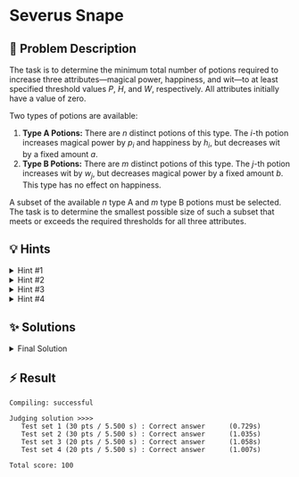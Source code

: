 # Severus Snape

## 📝 Problem Description

The task is to determine the minimum total number of potions required to increase three attributes—magical power, happiness, and wit—to at least specified threshold values $P$, $H$, and $W$, respectively. All attributes initially have a value of zero.

Two types of potions are available:
1.  **Type A Potions:** There are $n$ distinct potions of this type. The $i$-th potion increases magical power by $p_i$ and happiness by $h_i$, but decreases wit by a fixed amount $a$.
2.  **Type B Potions:** There are $m$ distinct potions of this type. The $j$-th potion increases wit by $w_j$, but decreases magical power by a fixed amount $b$. This type has no effect on happiness.

A subset of the available $n$ type A and $m$ type B potions must be selected. The task is to determine the smallest possible size of such a subset that meets or exceeds the required thresholds for all three attributes.

## 💡 Hints

<details>

<summary>Hint #1</summary>

Notice that happiness is only ever increased by type A potions and never decreased by any potion. This means that once you reach the required happiness threshold, you do not need to worry about losing it. Therefore, your main challenge is to optimize the selection of potions to maximize magical power and wit while ensuring happiness is at least the required value.

</details>

<details>

<summary>Hint #2</summary>

When working with type A potions, focus on how to reach the happiness threshold as efficiently as possible, but also pay attention to the resulting magical power. Since happiness cannot decrease, you can use a dynamic programming approach to precompute, for each possible number of type A potions and happiness value, the maximum magical power achievable. How might you structure your DP state and transitions to efficiently answer queries about possible happiness and power combinations?

</details>

<details>

<summary>Hint #3</summary>

Once you have precomputed the best possible outcomes for type A potions, think about how to select type B potions. For a fixed number of type B potions, how would you choose which ones to take? Is there a way to select the most effective subset for a given number? What impact does this choice have on the other attributes?

</details>

<details>

<summary>Hint #4</summary>

Try to combine your strategies for both potion types. Can you iterate over possible numbers of type B potions, and for each, use your precomputed results for type A potions to check if all thresholds can be met? How can you efficiently check if a combination of type A and type B potions meets all three requirements?

</details>

## ✨ Solutions

<details>

<summary>Final Solution</summary>

A good strategy is to separate the decision-making process for each type of potion. We can use **dynamic programming** to analyze the trade-offs for type A potions and a **greedy** approach for type B potions.

### Approach

1.  **Pre-computation for Type A Potions:** The choice of type A potions is complex due to the two attributes they provide (power and happiness). We will use dynamic programming to pre-compute the maximum possible **magical power** for any given number of type A potions and any minimum happiness requirement.
2.  **Greedy Choice for Type B Potions:** For a fixed number of type B potions, it's always best to take those that provide the most wit, as they all have the same power penalty. Therefore, we can sort them by their wit value.
3.  **Combining Results:** We then iterate through the number of type B potions we could take. For each number, we calculate the resulting wit gain and power penalty. Then, using our pre-computed DP table, we find the minimum number of type A potions required to satisfy the remaining thresholds.
4.  **Finalizing the Solution:** The first valid combination of type A and type B potions that meets all requirements gives us the answer. 

### Dynamic Programming for Type A Potions

To efficiently select type A potions, we use a three-dimensional dynamic programming table that tracks the best possible outcome for different choices:

**DP State Definition:**
$\text{DP}[i][j][h]$ represents the maximum total magical power achievable by choosing exactly $j$ potions from the first $i$ type A potions, such that their combined happiness is at least $h$.


**Base Case:** For $j=1$ (only take one potion), the base case is handled by selecting the single potion among the first $i$ that provides at least $h$ happiness and the highest possible power.

**Recursion:**
When considering the $i$-th potion (with power $p_{i-1}$ and happiness $h_{i-1}$), we have two choices:

1. **Don't take the $i$-th potion:**
  We still need to select $j$ potions from the first $i-1$ potions, maintaining the same happiness requirement $h$. We have previously computed the optimal value for this and can read it from the DP table. The value is $\text{DP}[i-1][j][h]$.

2. **Take the $i$-th potion:** We must select $j-1$ potions from the first $i-1$ potions. To ensure the total happiness is at least $h$, the remaining $j-1$ potions must provide at least $h - h_{i-1}$ happiness (if this is negative, we use $0$ instead). This is because since we are taking potion $i$ we get $h_{i-1}$ from the potion itself, so we only need $\max(0, h - h_{i-1})$ from the other potions. <br />
We can read how much magical power we will get from this from our DP table as $\text{DP}[i-1][j-1][\max(0, h - h_{i-1})]$. Since we also take the $i$-th potion, we add its power to the total. The value is $\text{DP}[i-1][j-1][\max(0, h - h_{i-1})] + p_{i-1}$.

We take the maximum of these two options:

$$
	\text{DP}[i][j][h] = \max\left(\text{DP}[i-1][j][h],\; \text{DP}[i-1][j-1][\max(0, h - h_{i-1})] + p_{i-1}\right)
$$

Using this recursion, we can simply fill the entire DP table $\text{DP}[i][j][h]$

### Greedy Approach for Type B Potions

After populating the DP table, we use a greedy approach to optimize the type B potions. 
1.  Sort type B potions in descending order of the wit they provide. <br /> This was not possible for the type A potions, as they provide both magical power and happiness.
2.  Iterate through the number of type B potions to take, $k_B$, from $1$ to $m$. For each $k_B$, we take the top $k_B$ type B potions.
3.  Calculate the `current_wit` and `power_penalty` the best $k_B$ type B potions provide.
4.  If `current_wit` is at least $W$, we proceed. Otherwise, adding A-potions (which reduce wit) won't help, so we need more B-potions.
5.  We then search for the smallest number of type A potions, $k_A$ (from $1$ to $n$) in our precomputed DP table, that satisfies the remaining conditions:
    *   **Wit:** `current_wit` - $k_A \cdot a \ge W$, the wit needs to be enough even after applying the penalty $k_A \cdot a$ we get from the type A potions
    *   **Power:** $\text{DP}[n][k_A][H] \ge P + \text{power\_penalty}$, the magiacal power when taking $k_A$ type A potions among all $n$ potions and having at least $H$ happiness needs to fulfill the magical power constraint, even when applying the power penalty from the type B potions.
6.  Since the type B potions are sorted descendingly, the first pair $(k_A, k_B)$ that fulfills all conditions provides a valid solution. The algorithm returns the total count $k_A + k_B$ and terminates.

### Code
```cpp
#include <iostream>
#include <vector>
#include <limits>
#include <algorithm>

typedef std::vector<long> VL;
typedef std::vector<VL>   VVL;
typedef std::vector<VVL>  VVVL;

const long neg_inf = std::numeric_limits<long>::min();

struct PotionA {
  int power;
  int happiness;
};

struct PotionB {
  int wit;
};


void solve() {
  // ===== READ INPUT =====
  int n, m; long a, b, P, H, W; std::cin >> n >> m >> a >> b >> P >> H >> W;
  
  std::vector<PotionA> a_potions(n);
  for(int i = 0; i < n; ++i) {
    int p, h; std::cin >> p >> h;
    a_potions[i].power = p;
    a_potions[i].happiness = h;
  }
  
  std::vector<PotionB> b_potions(m);
  for(int i = 0; i < m; ++i) {
    int w; std::cin >> w;
    b_potions[i].wit = w;
  }
  
  // ===== SOLVE =====
  // === DETERMINE MAXIMUM POSSIBLE POWER FOR HAPPINESS H (ONLY A POTIONS) ===
  // dp[i][j][h] = p: Only taking j of the first i (type A) potions, 
  // how much magical power p can be reached while reaching at least happiness h?
  VVVL dp(n + 1, VVL(n + 1, VL(H + 1, neg_inf)));
  
  // Fill all values dp[i][1][h], where only one potion is taken
  // In these cases, simply take the potion among the first i potions,
  // that yields the highest magical power p while having at least happiness h
  for(int h = 0; h <= H; ++h) {    // Iterate over minimum required happiness h
    for(int i = 1; i <= n; ++i) {  // Iterate over available potions (first i potions)
      // Not take the new potion [i-1]
      dp[i][1][h] = dp[i-1][1][h];
      
      // Check if the new potion [i-1] would provide more magical power
      if(a_potions[i-1].happiness >= h &&   // Check if the new potion [i-1] provides enough happiness
        dp[i][1][h] < a_potions[i-1].power  // Check if taking the new potion would provide more power than any previous potion
      ) {
        // Take the new potion [i-1]
        dp[i][1][h] = a_potions[i-1].power;
      }
    }
  }
  
  // Recursively fill the remaining dp entries
  // For each new potion [i-1] we can either 
  // Not take it -> Power stays the same dp[i][j][h] = dp[i-1][j][h]
  // Take it     -> Power becomes        dp[i-1][j-1][h - a_potions[i-1].happiness] + a_potions[i-1].power
  //                This is because we take the maximum power we were able to get with j - 1 potions + the power of the potion itself
  for(int j = 2; j <= n; ++j) {
    for(int h = 0; h <= H; ++h) {
      for(int i = j; i <= n; ++i) { // Start at i = j, as taking j potions among the first i < j would not be possible (invalid)
        int happiness_before = std::max(0, h - a_potions[i-1].happiness);
        dp[i][j][h] = std::max(
            dp[i-1][j][h],                                        // Power when not taking the new potion [i-1]
            dp[i-1][j-1][happiness_before] + a_potions[i-1].power // Power when     taking the new potion [i-1]
          );
      }
    }
    
  }
  
  // === GREEDILY DETERMINE THE NUMBER OF B POTIONS ===
  // Sort B Potions according to their wit (descendingly)
  std::sort(b_potions.begin(), b_potions.end(), [](const PotionB &a, const PotionB &b){
    return a.wit > b.wit;
  });
  
  long curr_wit = 0;
  for(int num_potions_b = 0; num_potions_b < m; num_potions_b++) {
    // Take the next B potion
    long power_penalty = (num_potions_b + 1) * b;
    curr_wit += b_potions[num_potions_b].wit;
    
    // Check if enough wit is reached
    if(curr_wit >= W) {
      // Look for the smallest amount of A potions that provides enough power
      for(int num_potions_a = 1; num_potions_a <= n; num_potions_a++) {
        // Check if taking num_potions_a A potions, has a too large wit penalty, causing the wit to no longer be above the threshold
        if(curr_wit - num_potions_a * a < W) { break; }
        
        // Check if taking num_potions_a potions is enough to reach the power threshold P while also meeting the happiness threshold H
        if(dp[n][num_potions_a][H] >= P + power_penalty) {
          std::cout << num_potions_a + num_potions_b + 1 << std::endl;
          return;
        }
      }
    }
  }
  
  // No way of reaching all 3 threshold was found -> Impossible
  std::cout << -1 << std::endl;
}

int main() {
  std::ios_base::sync_with_stdio(false);
  
  int n_tests; std::cin >> n_tests;
  while(n_tests--) { solve(); }
}
```
</details>

## ⚡ Result

```plaintext
Compiling: successful

Judging solution >>>>
   Test set 1 (30 pts / 5.500 s) : Correct answer      (0.729s)
   Test set 2 (30 pts / 5.500 s) : Correct answer      (1.035s)
   Test set 3 (20 pts / 5.500 s) : Correct answer      (1.058s)
   Test set 4 (20 pts / 5.500 s) : Correct answer      (1.007s)

Total score: 100
```